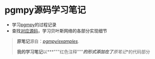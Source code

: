# pgmpy源码学习笔记

 - 学习[pgmpy](https://github.com/pgmpy/pgmpy)的过程记录
 - 查找[对应源码](https://github.com/pgmpy/pgmpy/tree/dev/pgmpy)，学习贝叶斯网络的各部分实现细节
  > **原笔记**源自：*[pgmpy/examples](https://github.com/pgmpy/pgmpy/tree/dev/examples)*.
  >
  > **我的学习笔记**以***"""红色注释"""***的形式添加在了**原笔记**的代码部分
